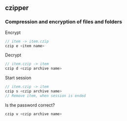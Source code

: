 ## czipper
### Compression and encryption of files and folders

Encrypt
```javascript
// item -> item.czip
czip e <item name>
```

Decrypt
```javascript
// item.czip -> item
czip d <czip archive name>
```

Start session
```javascript
// item.czip -> item
czip s <czip archive name>
// Remove item, when session is ended
```

Is the password correct?
```javascript
czip v <czip archive name>
```
